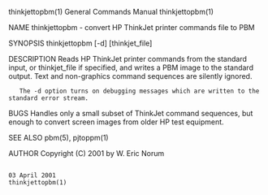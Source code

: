 thinkjettopbm(1)                                                                        General Commands Manual                                                                       thinkjettopbm(1)

NAME
       thinkjettopbm - convert HP ThinkJet printer commands file to PBM

SYNOPSIS
       thinkjettopbm [-d] [thinkjet_file]

DESCRIPTION
       Reads HP ThinkJet printer commands from the standard input, or thinkjet_file if specified, and writes a PBM image to the standard output.  Text and non-graphics command sequences are silently
       ignored.

       The -d option turns on debugging messages which are written to the standard error stream.

BUGS
       Handles only a small subset of ThinkJet command sequences, but enough to convert screen images from older HP test equipment.

SEE ALSO
       pbm(5), pjtoppm(1)

AUTHOR
       Copyright (C) 2001 by W. Eric Norum

                                                                                             03 April 2001                                                                            thinkjettopbm(1)
